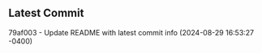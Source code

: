 
## Latest Commit
79af003 - Update README with latest commit info (2024-08-29 16:53:27 -0400) <Yunxi-Zhou>
